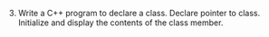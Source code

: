 
3. Write a C++ program to declare a class. Declare pointer to class. Initialize and display the
contents of the class member.

